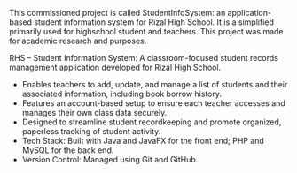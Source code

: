 This commissioned project is called StudentInfoSystem: an application-based student information system for Rizal High School. It is a simplified primarily used for highschool student and teachers. This project was made for academic research and purposes.

RHS – Student Information System: A classroom-focused student records management application developed for Rizal High School.
- Enables teachers to add, update, and manage a list of students and their associated information, including book borrow history.
- Features an account-based setup to ensure each teacher accesses and manages their own class data securely.
- Designed to streamline student recordkeeping and promote organized, paperless tracking of student activity.
- Tech Stack: Built with Java and JavaFX for the front end; PHP and MySQL for the back end.
- Version Control: Managed using Git and GitHub.
